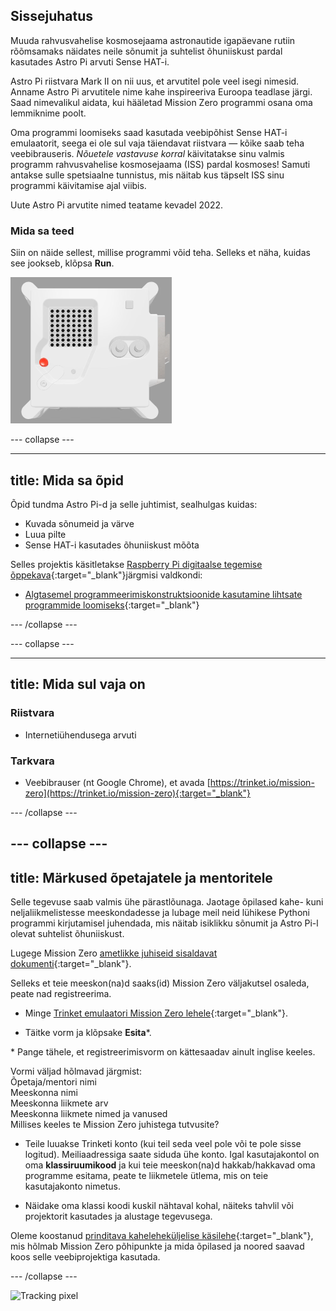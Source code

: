 ## Sissejuhatus

Muuda rahvusvahelise kosmosejaama astronautide igapäevane rutiin rõõmsamaks näidates neile sõnumit ja suhtelist õhuniiskust pardal kasutades Astro Pi arvuti Sense HAT-i.

Astro Pi riistvara Mark II on nii uus, et arvutitel pole veel isegi nimesid. Anname Astro Pi arvutitele nime kahe inspireeriva Euroopa teadlase järgi. Saad nimevalikul aidata, kui hääletad Mission Zero programmi osana oma lemmiknime poolt.

Oma programmi loomiseks saad kasutada veebipõhist Sense HAT-i emulaatorit, seega ei ole sul vaja täiendavat riistvara — kõike saab teha veebibrauseris. *Nõuetele vastavuse korral* käivitatakse sinu valmis programm rahvusvahelise kosmosejaama (ISS) pardal kosmoses! Samuti antakse sulle spetsiaalne tunnistus, mis näitab kus täpselt ISS sinu programmi käivitamise ajal viibis.

Uute Astro Pi arvutite nimed teatame kevadel 2022.


### Mida sa teed

Siin on näide sellest, millise programmi võid teha. Selleks et näha, kuidas see jookseb, klõpsa **Run**.

![The Trinket Sense HAT emulator running a sample program which scrolls the humidity value across the LED matrix and then displays a picture of a fish](images/M0_4.gif)


--- collapse ---



---
title: Mida sa õpid
---

Õpid tundma Astro Pi-d ja selle juhtimist, sealhulgas kuidas:
+ Kuvada sõnumeid ja värve
+ Luua pilte
+ Sense HAT-i kasutades õhuniiskust mõõta

Selles projektis käsitletakse [Raspberry Pi digitaalse tegemise õppekava](http://rpf.io/curriculum){:target="_blank"}järgmisi valdkondi:

+ [Algtasemel programmeerimiskonstruktsioonide kasutamine lihtsate programmide loomiseks](https://curriculum.raspberrypi.org/programming/creator/){:target="_blank"}

--- /collapse ---

--- collapse ---

---
title: Mida sul vaja on
---

### Riistvara

+ Internetiühendusega arvuti

### Tarkvara

+ Veebibrauser (nt Google Chrome), et avada [https://trinket.io/mission-zero](https://trinket.io/mission-zero){:target="_blank"}

--- /collapse ---

--- collapse ---
---
title: Märkused õpetajatele ja mentoritele
---


Selle tegevuse saab valmis ühe pärastlõunaga. Jaotage õpilased kahe- kuni neljaliikmelistesse meeskondadesse ja lubage meil neid lühikese Pythoni programmi kirjutamisel juhendada, mis näitab isiklikku sõnumit ja Astro Pi-l olevat suhtelist õhuniiskust.

Lugege Mission Zero [ametlikke juhiseid sisaldavat dokumenti](https://astro-pi.org/wp-content/uploads/2018/09/Astro_Pi_Mission_Zero_Guidelines_2018_19_V12_pages.pdf){:target="_blank"}.

Selleks et teie meeskon(na)d saaks(id) Mission Zero väljakutsel osaleda, peate nad registreerima.

+ Minge [Trinket emulaatori Mission Zero lehele](https://trinket.io/mission-zero){:target="_blank"}.

+ Täitke vorm ja klõpsake **Esita**\*.

\* Pange tähele, et registreerimisvorm on kättesaadav ainult inglise keeles.

Vormi väljad hõlmavad järgmist:  
Õpetaja/mentori nimi   
Meeskonna nimi  
Meeskonna liikmete arv  
Meeskonna liikmete nimed ja vanused  
Millises keeles te Mission Zero juhistega tutvusite?

+ Teile luuakse Trinketi konto (kui teil seda veel pole või te pole sisse logitud). Meiliaadressiga saate siduda ühe konto. Igal kasutajakontol on oma **klassiruumikood** ja kui teie meeskon(na)d hakkab/hakkavad oma programme esitama, peate te liikmetele ütlema, mis on teie kasutajakonto nimetus.

+ Näidake oma klassi koodi kuskil nähtaval kohal, näiteks tahvlil või projektorit kasutades ja alustage tegevusega.

 Oleme koostanud [prinditava kaheleheküljelise käsilehe](https://astro-pi.org/astro_pi_mission_zero_project_print_out_v10_print/){:target="_blank"}, mis hõlmab Mission Zero põhipunkte ja mida õpilased ja noored saavad koos selle veebiprojektiga kasutada.

--- /collapse ---

![Tracking pixel](https://code.org/api/hour/begin_raspberrypi_astropi.png)
